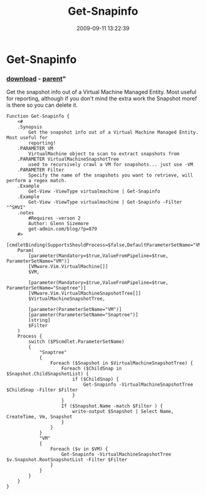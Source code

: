﻿---
pid:            1320
parent:         1319
children:       
poster:         glnsize
title:          Get-Snapinfo
date:           2009-09-11 13:22:39
format:         posh
---

# Get-Snapinfo

### [download](1320.ps1) - [parent](1319.md)"

Get the snapshot info out of a Virtual Machine Managed Entity.  Most useful for reporting, although if you don't mind the extra work the Snapshot moref is there so you can delete it.

```posh
Function Get-Snapinfo {
    <#
    .Synopsis
        Get the snapshot info out of a Virtual Machine Managed Entity.  Most useful for
        reporting!
    .PARAMETER VM
        VirtualMachine object to scan to extract snapshots from
    .PARAMETER VirtualMachineSnapshotTree
        used to recursively crawl a VM for snapshots... just use -VM
    .PARAMETER Filter
        Specify the name of the snapshots you want to retrieve, will perform a regex match.
    .Example
        Get-View -ViewType virtualmachine | Get-Snapinfo
    .Example
        Get-View -ViewType virtualmachine | Get-Snapinfo -Filter "^SMVI"
    .notes
        #Requires -verson 2 
        Author: Glenn Sizemore
        get-admin.com/blog/?p=879
    #>
    [cmdletBinding(SupportsShouldProcess=$false,DefaultParameterSetName="VM")]
    Param(
        [parameter(Mandatory=$true,ValueFromPipeline=$true, ParameterSetName="VM")]
        [VMware.Vim.VirtualMachine[]]
        $VM,
        
        [parameter(Mandatory=$true,ValueFromPipeline=$true, ParameterSetName="Snaptree")]
        [VMware.Vim.VirtualMachineSnapshotTree[]]
        $VirtualMachineSnapshotTree,
        
        [parameter(ParameterSetName="VM")] 
        [parameter(ParameterSetName="Snaptree")]
        [string]
        $Filter
    )
    Process {
        switch ($PScmdlet.ParameterSetName) 
        {
            "Snaptree"
            {
                Foreach ($Snapshot in $VirtualMachineSnapshotTree) {
                    Foreach ($ChildSnap in $Snapshot.ChildSnapshotList) {
                        if ($ChildSnap) {
                            Get-Snapinfo -VirtualMachineSnapshotTree $ChildSnap -Filter $Filter
                        }
                    }
                    If ($Snapshot.Name -match $Filter ) {
                        write-output $Snapshot | Select Name, CreateTime, Vm, Snapshot
                    }
                }
            }
            "VM"
            {
                Foreach ($v in $VM) {
                    Get-Snapinfo -VirtualMachineSnapshotTree $v.Snapshot.RootSnapshotList -Filter $Filter
                }
            }
        }
    }
}
```

